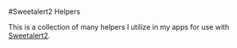 #Sweetalert2 Helpers

This is a collection of many helpers I utilize in my apps for use with [Sweetalert2](https://sweetalert2.github.io/).